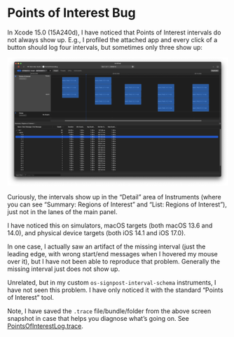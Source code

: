 #  Points of Interest Bug

In Xcode 15.0 (15A240d), I have noticed that Points of Interest intervals do not always show up. E.g., I profiled the attached app and every click of a button should log four intervals, but sometimes only three show up:

![Instruments](Instruments.png)

Curiously, the intervals show up in the “Detail” area of Instruments (where you can see “Summary: Regions of Interest” and “List: Regions of Interest”), just not in the lanes of the main panel.

I have noticed this on simulators, macOS targets (both macOS 13.6 and 14.0), and physical device targets (both iOS 14.1 and iOS 17.0).

In one case, I actually saw an artifact of the missing interval (just the leading edge, with wrong start/end messages when I hovered my mouse over it), but I have not been able to reproduce that problem. Generally the missing interval just does not show up.

Unrelated, but in my custom `os-signpost-interval-schema` instruments, I have not seen this problem. I have only noticed it with the standard “Points of Interest” tool.

Note, I have saved the `.trace` file/bundle/folder from the above screen snapshot in case that helps you diagnose what’s going on. See [PointsOfInterestLog.trace](PointsOfInterestLog.trace).
